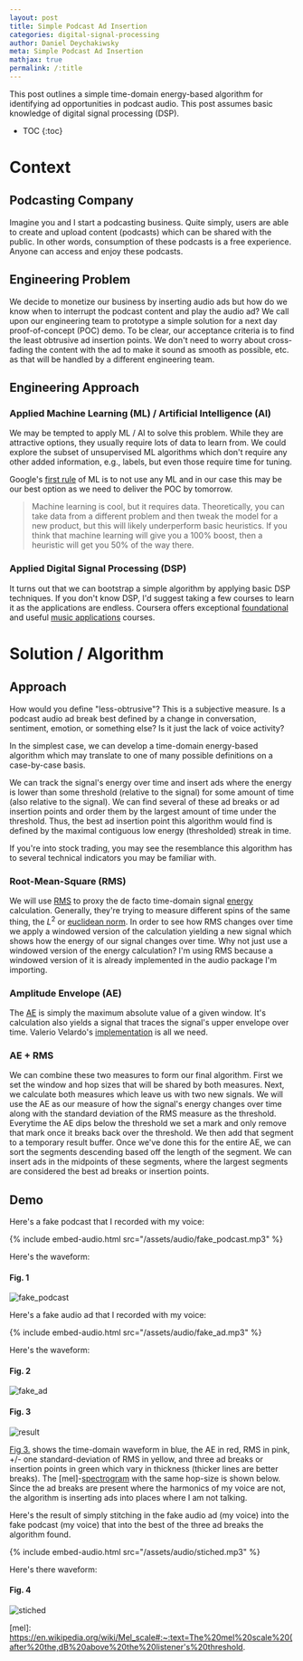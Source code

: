 ```yaml
---
layout: post
title: Simple Podcast Ad Insertion
categories: digital-signal-processing
author: Daniel Deychakiwsky
meta: Simple Podcast Ad Insertion
mathjax: true
permalink: /:title
---
```


This post outlines a simple time-domain energy-based
algorithm for identifying ad opportunities in podcast audio.
This post assumes basic knowledge of digital signal processing (DSP).

* TOC
{:toc}

# Context

## Podcasting Company

Imagine you and I start a podcasting business. Quite simply, users are
able to create and upload content (podcasts) which can be shared with the
public. In other words, consumption of these podcasts is a free experience.
Anyone can access and enjoy these podcasts.

## Engineering Problem

We decide to monetize our business by inserting audio ads but how do
we know when to interrupt the podcast content and play the audio ad? We call
upon our engineering team to prototype a simple solution for a next day
proof-of-concept (POC) demo. To be clear, our acceptance criteria is to 
find the least obtrusive ad insertion points. We don't need to worry about
cross-fading the content with the ad to make it sound as smooth as possible, etc.
as that will be handled by a different engineering team.

## Engineering Approach

### Applied Machine Learning (ML) / Artificial Intelligence (AI)

We may be tempted to apply ML / AI to solve this problem.
While they are attractive options, they usually
require lots of data to learn from. We could explore the subset of
unsupervised ML algorithms which don't require any other added information,
e.g., labels, but even those require time for tuning.

Google's [first rule] of ML is to not use any ML and in our case this may
be our best option as we need to deliver the POC by tomorrow.

> Machine learning is cool, but it requires data.
> Theoretically, you can take data from a different
> problem and then tweak the model for a new product,
> but this will likely underperform basic heuristics.
> If you think that machine learning will give you a 100% boost,
> then a heuristic will get you 50% of the way there.

### Applied Digital Signal Processing (DSP)

It turns out that we can bootstrap a simple algorithm by applying
basic DSP techniques. If you don't know DSP, I'd suggest taking a few
courses to learn it as the applications are endless. Coursera offers
exceptional [foundational] and useful [music applications] courses.

# Solution / Algorithm

## Approach

How would you define "less-obtrusive"? This is a subjective measure.
Is a podcast audio ad break best defined by a change in conversation, sentiment,
emotion, or something else? Is it just the lack of voice activity?

In the simplest case, we can develop a time-domain energy-based algorithm which
may translate to one of many possible definitions on a case-by-case basis.

We can track the signal's energy over time and insert ads where the energy is lower
than some threshold (relative to the signal) for some amount of time
(also relative to the signal). We can find several of these ad breaks or ad insertion
points and order them by the largest amount of time under the threshold.
Thus, the best ad insertion point this algorithm would find
is defined by the maximal contiguous low energy (thresholded) streak in time.

If you're into stock trading, you may see the resemblance this algorithm has
to several technical indicators you may be familiar with.

### Root-Mean-Square (RMS)

We will use [RMS] to proxy the de facto time-domain signal [energy] calculation.
Generally, they're trying to measure different spins of the same thing,
the $L^2$ or [euclidean norm]. In order to see how RMS changes over time we
apply a windowed version of the calculation yielding a new signal
which shows how the energy of our signal changes over time. Why
not just use a windowed version of the energy calculation? I'm using RMS because
a windowed version of it is already implemented in the audio package I'm importing.

### Amplitude Envelope (AE)

The [AE] is simply the maximum absolute value of a given window. It's calculation
also yields a signal that traces the signal's upper envelope over time. Valerio Velardo's
[implementation] is all we need.

### AE + RMS

We can combine these two measures to form our final algorithm. First we set the
window and hop sizes that will be shared by both measures. Next, we calculate 
both measures which leave us with two new signals. We will use the AE as our measure
of how the signal's energy changes over time along with the standard deviation of the
RMS measure as the threshold. Everytime the AE dips below the threshold we set a mark and
only remove that mark once it breaks back over the threshold. We then add that segment to
a temporary result buffer. Once we've done this for the entire AE, we can sort the segments
descending based off the length of the segment. We can insert ads in the midpoints of these
segments, where the largest segments are considered the best ad breaks or insertion points. 

## Demo

Here's a fake podcast that I recorded with my voice:

{% include embed-audio.html src="/assets/audio/fake_podcast.mp3" %}

Here's the waveform:

#### Fig. 1
![fake_podcast]

Here's a fake audio ad that I recorded with my voice:

{% include embed-audio.html src="/assets/audio/fake_ad.mp3" %}

Here's the waveform:

#### Fig. 2
![fake_ad]

#### Fig. 3
![result]

[Fig 3.](#fig-3) shows the time-domain waveform in blue,
the AE in red, RMS in pink, +/- one standard-deviation of
RMS in yellow, and three ad breaks or insertion points in green
which vary in thickness (thicker lines are better breaks).
The [mel]-[spectrogram] with the same hop-size is shown below.
Since the ad breaks are present where the harmonics of my voice
are not, the algorithm is inserting ads into places where I am
not talking.

Here's the result of simply stitching in the fake audio ad (my voice)
into the fake podcast (my voice) that into the best of the three ad breaks the
algorithm found.

{% include embed-audio.html src="/assets/audio/stiched.mp3" %}

Here's there waveform:

#### Fig. 4
![stiched]

[first rule]: https://developers.google.com/machine-learning/guides/rules-of-ml#rule_1_don%E2%80%99t_be_afraid_to_launch_a_product_without_machine_learning
[foundational]: https://www.coursera.org/learn/dsp1
[music applications]: https://www.coursera.org/learn/audio-signal-processing
[implementation]: https://www.youtube.com/watch?v=rlypsap6Wow
[euclidean norm]: https://en.wikipedia.org/wiki/Norm_(mathematics)#Euclidean_norm
[energy]: https://en.wikipedia.org/wiki/Energy_(signal_processing)
[RMS]: https://en.wikipedia.org/wiki/Root_mean_square#Definition
[AE]: https://en.wikipedia.org/wiki/Envelope_(waves)
[spectrogram]: https://en.wikipedia.org/wiki/Spectrogram#:~:text=A%20spectrogram%20is%20a%20visual,they%20may%20be%20called%20waterfalls.
[mel]: https://en.wikipedia.org/wiki/Mel_scale#:~:text=The%20mel%20scale%20(after%20the,dB%20above%20the%20listener's%20threshold.

[fake_podcast]: assets/images/simple_podcast_ad_insertion/fake_podcast.png
[fake_ad]: assets/images/simple_podcast_ad_insertion/fake_ad.png
[result]: assets/images/simple_podcast_ad_insertion/result.png
[stiched]: assets/images/simple_podcast_ad_insertion/stiched.png
